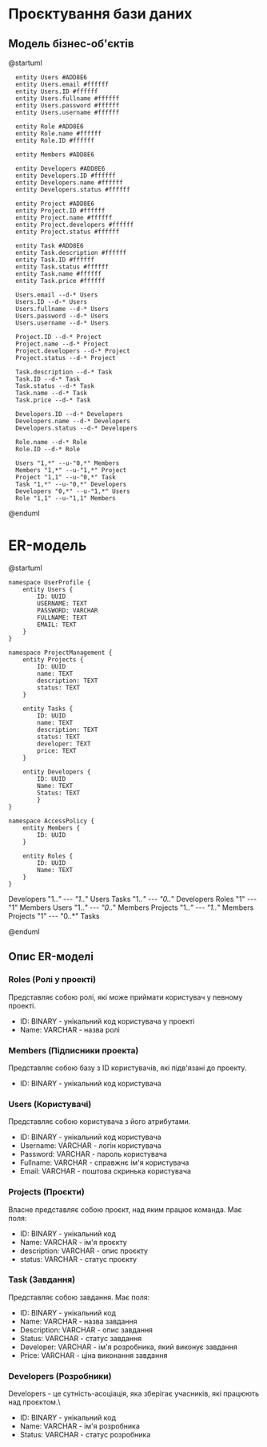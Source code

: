 # Проєктування бази даних

## Модель бізнес-об'єктів
@startuml

      entity Users #ADD8E6
      entity Users.email #ffffff
      entity Users.ID #ffffff
      entity Users.fullname #ffffff
      entity Users.password #ffffff
      entity Users.username #ffffff
      
      entity Role #ADD8E6
      entity Role.name #ffffff
      entity Role.ID #ffffff
      
      entity Members #ADD8E6
      
      entity Developers #ADD8E6
      entity Developers.ID #ffffff
      entity Developers.name #ffffff
      entity Developers.status #ffffff
      
      entity Project #ADD8E6
      entity Project.ID #ffffff
      entity Project.name #ffffff
      entity Project.developers #ffffff
      entity Project.status #ffffff
      
      entity Task #ADD8E6
      entity Task.description #ffffff
      entity Task.ID #ffffff
      entity Task.status #ffffff
      entity Task.name #ffffff
      entity Task.price #ffffff
      
      Users.email --d-* Users
      Users.ID --d-* Users
      Users.fullname --d-* Users
      Users.password --d-* Users
      Users.username --d-* Users
       
      Project.ID --d-* Project
      Project.name --d-* Project
      Project.developers --d-* Project
      Project.status --d-* Project
      
      Task.description --d-* Task
      Task.ID --d-* Task
      Task.status --d-* Task
      Task.name --d-* Task
      Task.price --d-* Task

      Developers.ID --d-* Developers
      Developers.name --d-* Developers
      Developers.status --d-* Developers

      Role.name --d-* Role
      Role.ID --d-* Role

      Users "1,*" --u-"0,*" Members
      Members "1,*" --u-"1,*" Project
      Project "1,1" --u-"0,*" Task
      Task "1,*" --u-"0,*" Developers
      Developers "0,*" --u-"1,*" Users
      Role "1,1" --u-"1,1" Members

@enduml

# ER-модель
@startuml

    namespace UserProfile {
        entity Users {
            ID: UUID
            USERNAME: TEXT
            PASSWORD: VARCHAR
            FULLNAME: TEXT
            EMAIL: TEXT
        }
    }

    namespace ProjectManagement {
        entity Projects {
            ID: UUID
            name: TEXT
            description: TEXT
            status: TEXT
        }

        entity Tasks {
            ID: UUID
            name: TEXT
            description: TEXT
            status: TEXT
            developer: TEXT
            price: TEXT
        }

        entity Developers {
            ID: UUID
            Name: TEXT
            Status: TEXT
            }
    }

    namespace AccessPolicy {
        entity Members {
            ID: UUID
        }

        entity Roles {
            ID: UUID
            Name: TEXT
        }
    }

Developers "1..*" --- "1..*" Users
Tasks "1..*" --- "0..*" Developers
Roles "1" --- "1" Members
Users "1..*" --- "0..*" Members
Projects "1..*" --- "1..*" Members
Projects "1" --- "0..*" Tasks

@enduml

## Опис ER-моделі

### Roles (Ролі у проекті)
Представляє собою ролі, які може приймати користувач у певному проекті.
- ID: BINARY - унікальний код користувача у проекті
- Name: VARCHAR - назва ролі

### Members (Підписники проекта)
Представляє собою базу з ID користувачів, які підв'язані до проекту.
- ID: BINARY - унікальний код користувача

### Users (Користувачі)
Представляє собою користувача з його атрибутами.
- ID: BINARY - унікальний код користувача
- Username: VARCHAR - логін користувача
- Password: VARCHAR - пароль користувача
- Fullname: VARCHAR - справжнє ім'я користувача
- Email: VARCHAR - поштова скринька користувача

### Projects (Проєкти)
Власне представляє собою проєкт, над яким працює команда. Має поля:
- ID: BINARY - унікальний код
- Name: VARCHAR - ім'я проєкту
- description: VARCHAR - опис проєкту
- status: VARCHAR - статус проєкту

### Task (Завдання)
Представляє собою завдання. Має поля:
- ID: BINARY - унікальний код
- Name: VARCHAR - назва завдання
- Description: VARCHAR - опис завдання
- Status: VARCHAR - статус завдання
- Developer: VARCHAR - ім'я розробника, який виконує завдання
- Price: VARCHAR - ціна виконання завдання

### Developers (Розробники)
Developers - це сутність-асоціація, яка зберігає учасників, які працюють над проєктом.\
- ID: BINARY - унікальний код
- Name: VARCHAR - ім'я розробника
- Status: VARCHAR - статус розробника
